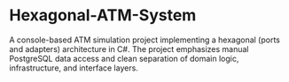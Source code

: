 # Hexagonal-ATM-System
A console-based ATM simulation project implementing a hexagonal (ports and adapters) architecture in C#.   The project emphasizes manual PostgreSQL data access and clean separation of domain logic, infrastructure, and interface layers.
